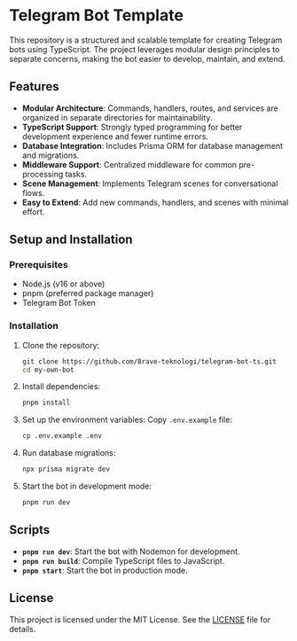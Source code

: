 # Telegram Bot Template

This repository is a structured and scalable template for creating Telegram bots using TypeScript. The project leverages modular design principles to separate concerns, making the bot easier to develop, maintain, and extend.

## Features

-  **Modular Architecture**: Commands, handlers, routes, and services are organized in separate directories for maintainability.
-  **TypeScript Support**: Strongly typed programming for better development experience and fewer runtime errors.
-  **Database Integration**: Includes Prisma ORM for database management and migrations.
-  **Middleware Support**: Centralized middleware for common pre-processing tasks.
-  **Scene Management**: Implements Telegram scenes for conversational flows.
-  **Easy to Extend**: Add new commands, handlers, and scenes with minimal effort.

## Setup and Installation

### Prerequisites

-  Node.js (v16 or above)
-  pnpm (preferred package manager)
-  Telegram Bot Token

### Installation

1. Clone the repository:

   ```bash
   git clone https://github.com/Brave-teknologi/telegram-bot-ts.git
   cd my-own-bot
   ```

2. Install dependencies:

   ```bash
   pnpm install
   ```

3. Set up the environment variables:
   Copy `.env.example` file:

   ```bash
   cp .env.example .env
   ```

4. Run database migrations:

   ```bash
   npx prisma migrate dev
   ```

5. Start the bot in development mode:
   ```bash
   pnpm run dev
   ```

## Scripts

-  **`pnpm run dev`**: Start the bot with Nodemon for development.
-  **`pnpm run build`**: Compile TypeScript files to JavaScript.
-  **`pnpm start`**: Start the bot in production mode.

## License

This project is licensed under the MIT License. See the [LICENSE](LICENSE) file for details.

